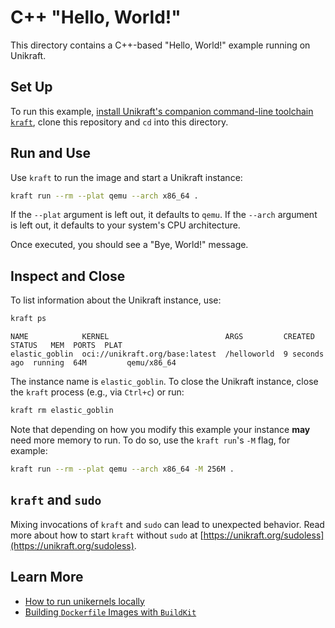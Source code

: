 # C++ "Hello, World!"

This directory contains a C++-based "Hello, World!" example running on Unikraft.

## Set Up

To run this example, [install Unikraft's companion command-line toolchain `kraft`](https://unikraft.org/docs/cli), clone this repository and `cd` into this directory.

## Run and Use

Use `kraft` to run the image and start a Unikraft instance:

```bash
kraft run --rm --plat qemu --arch x86_64 .
```

If the `--plat` argument is left out, it defaults to `qemu`.
If the `--arch` argument is left out, it defaults to your system's CPU architecture.

Once executed, you should see a "Bye, World!" message.

## Inspect and Close

To list information about the Unikraft instance, use:

```bash
kraft ps
```

```text
NAME            KERNEL                          ARGS         CREATED        STATUS   MEM  PORTS  PLAT
elastic_goblin  oci://unikraft.org/base:latest  /helloworld  9 seconds ago  running  64M         qemu/x86_64
```

The instance name is `elastic_goblin`.
To close the Unikraft instance, close the `kraft` process (e.g., via `Ctrl+c`) or run:

```bash
kraft rm elastic_goblin
```

Note that depending on how you modify this example your instance **may** need more memory to run.
To do so, use the `kraft run`'s `-M` flag, for example:

```bash
kraft run --rm --plat qemu --arch x86_64 -M 256M .
```

## `kraft` and `sudo`

Mixing invocations of `kraft` and `sudo` can lead to unexpected behavior.
Read more about how to start `kraft` without `sudo` at [https://unikraft.org/sudoless](https://unikraft.org/sudoless).

## Learn More

- [How to run unikernels locally](https://unikraft.org/docs/cli/running)
- [Building `Dockerfile` Images with `BuildKit`](https://unikraft.org/guides/building-dockerfile-images-with-buildkit)
